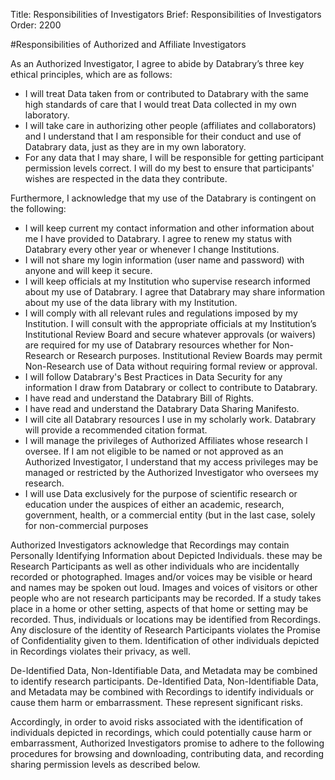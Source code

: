 Title: Responsibilities of Investigators
Brief: Responsibilities of Investigators
Order: 2200

#Responsibilities of Authorized and Affiliate Investigators

As an Authorized Investigator, I agree to abide by Databrary’s three key ethical principles, which are as follows:

- I will treat Data taken from or contributed to Databrary with the same high standards of care that I would treat Data collected in my own laboratory.
- I will take care in authorizing other people (affiliates and collaborators) and I understand that I am responsible for their conduct and use of Databrary data, just as they are in my own laboratory.
- For any data that I may share, I will be responsible for getting participant permission levels correct. I will do my best to ensure that participants' wishes are respected in the data they contribute.

Furthermore, I acknowledge that my use of the Databrary is contingent on the following:

- I will keep current my contact information and other information about me I have provided to Databrary. I agree to renew my status with Databrary every other year or whenever I change Institutions.
- I will not share my login information (user name and password) with anyone and will keep it secure.
- I will keep officials at my Institution who supervise research informed about my use of Databrary. I agree that Databrary may share information about my use of the data library with my Institution.
- I will comply with all relevant rules and regulations imposed by my Institution. I will consult with the appropriate officials at my Institution’s Institutional Review Board and secure whatever approvals (or waivers) are required for my use of Databrary resources whether for Non-Research or Research purposes. Institutional Review Boards may permit Non-Research use of Data without requiring formal review or approval.
- I will follow Databrary's Best Practices in Data Security for any information I draw from Databrary or collect to contribute to Databrary.
- I have read and understand the Databrary Bill of Rights.
- I have read and understand the Databrary Data Sharing Manifesto.
- I will cite all Databrary resources I use in my scholarly work. Databrary will provide a recommended citation format.
- I will manage the privileges of Authorized Affiliates whose research I oversee. If I am not eligible to be named or not approved as an Authorized Investigator, I understand that my access privileges may be managed or restricted by the Authorized Investigator who oversees my research.
- I will use Data exclusively for the purpose of scientific research or education under the auspices of either an academic, research, government, health, or a commercial entity (but in the last case, solely for non-commercial purposes

Authorized Investigators acknowledge that Recordings may contain Personally Identifying Information about Depicted Individuals. these may be Research Participants as well as other individuals who are incidentally recorded or photographed. 
Images and/or voices may be visible or heard and names may be spoken out loud. 
Images and voices of visitors or other people who are not research participants may be recorded. 
If a study takes place in a home or other setting, aspects of that home or setting may be recorded. 
Thus, individuals or locations may be identified from Recordings. 
Any disclosure of the identity of Research Participants violates the Promise of Confidentiality given to them. 
Identification of other individuals depicted in Recordings violates their privacy, as well.

De-Identified Data, Non-Identifiable Data, and Metadata may be combined to identify research participants. De-Identified Data, Non-Identifiable Data, and Metadata may be combined with Recordings to identify individuals or cause them harm or embarrassment. These represent significant risks. 

Accordingly, in order to avoid risks associated with the identification of individuals depicted in recordings, which could potentially cause harm or embarrassment, Authorized Investigators promise to adhere to the following procedures for browsing and downloading, contributing data, and recording sharing permission levels as described below.

